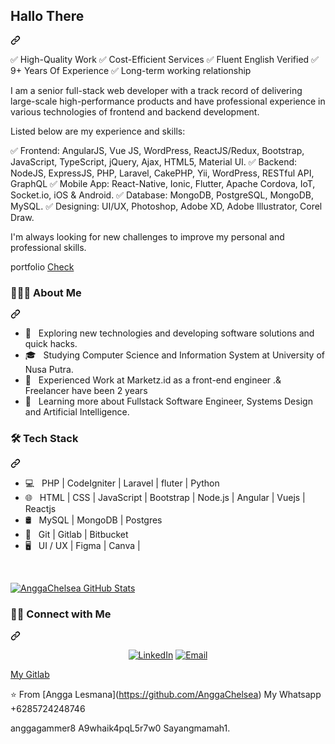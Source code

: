 <article class="markdown-body entry-content container-lg f5" itemprop="text"><div class="markdown-heading" dir="auto"><h2 class="heading-element" dir="auto">Hallo There</h2><a id="user-content-hallo-there" class="anchor" aria-label="Permalink: Hallo There" href="#hallo-there"><svg class="octicon octicon-link" viewBox="0 0 16 16" version="1.1" width="16" height="16" aria-hidden="true"><path d="m7.775 3.275 1.25-1.25a3.5 3.5 0 1 1 4.95 4.95l-2.5 2.5a3.5 3.5 0 0 1-4.95 0 .751.751 0 0 1 .018-1.042.751.751 0 0 1 1.042-.018 1.998 1.998 0 0 0 2.83 0l2.5-2.5a2.002 2.002 0 0 0-2.83-2.83l-1.25 1.25a.751.751 0 0 1-1.042-.018.751.751 0 0 1-.018-1.042Zm-4.69 9.64a1.998 1.998 0 0 0 2.83 0l1.25-1.25a.751.751 0 0 1 1.042.018.751.751 0 0 1 .018 1.042l-1.25 1.25a3.5 3.5 0 1 1-4.95-4.95l2.5-2.5a3.5 3.5 0 0 1 4.95 0 .751.751 0 0 1-.018 1.042.751.751 0 0 1-1.042.018 1.998 1.998 0 0 0-2.83 0l-2.5 2.5a1.998 1.998 0 0 0 0 2.83Z"></path></svg></a></div>
<p dir="auto">
✅ High-Quality Work
✅ Cost-Efficient Services
✅ Fluent English Verified
✅ 9+ Years Of Experience
✅ Long-term working relationship

I am a senior full-stack web developer with a track record of delivering large-scale high-performance products and have professional experience in various technologies of frontend and backend development.

Listed below are my experience and skills:

✅ Frontend: AngularJS, Vue JS, WordPress, ReactJS/Redux, Bootstrap, JavaScript, TypeScript, jQuery, Ajax, HTML5, Material UI.
✅ Backend: NodeJS, ExpressJS, PHP, Laravel, CakePHP, Yii, WordPress, RESTful API, GraphQL
✅ Mobile App: React-Native, Ionic, Flutter, Apache Cordova, IoT, Socket.io, iOS & Android.
✅ Database: MongoDB, PostgreSQL, MongoDB, MySQL.
✅ Designing: UI/UX, Photoshop, Adobe XD, Adobe Illustrator, Corel Draw.

I'm always looking for new challenges to improve my personal and professional skills.</p>
<p dir="auto"></p>
portfolio
<a href="https://portfolio-and-blog-vert.vercel.app/" rel="nofollow">Check</a>
<div class="markdown-heading" dir="auto"><h3 class="heading-element" dir="auto"> 👨🏻&zwj;💻 About Me </h3><a id="user-content---about-me-" class="anchor" aria-label="Permalink:  👨🏻&zwj;💻 About Me " href="#--about-me-"><svg class="octicon octicon-link" viewBox="0 0 16 16" version="1.1" width="16" height="16" aria-hidden="true"><path d="m7.775 3.275 1.25-1.25a3.5 3.5 0 1 1 4.95 4.95l-2.5 2.5a3.5 3.5 0 0 1-4.95 0 .751.751 0 0 1 .018-1.042.751.751 0 0 1 1.042-.018 1.998 1.998 0 0 0 2.83 0l2.5-2.5a2.002 2.002 0 0 0-2.83-2.83l-1.25 1.25a.751.751 0 0 1-1.042-.018.751.751 0 0 1-.018-1.042Zm-4.69 9.64a1.998 1.998 0 0 0 2.83 0l1.25-1.25a.751.751 0 0 1 1.042.018.751.751 0 0 1 .018 1.042l-1.25 1.25a3.5 3.5 0 1 1-4.95-4.95l2.5-2.5a3.5 3.5 0 0 1 4.95 0 .751.751 0 0 1-.018 1.042.751.751 0 0 1-1.042.018 1.998 1.998 0 0 0-2.83 0l-2.5 2.5a1.998 1.998 0 0 0 0 2.83Z"></path></svg></a></div>
<ul dir="auto">
<li>🤔 &nbsp; Exploring new technologies and developing software solutions and quick hacks.</li>
<li>🎓 &nbsp; Studying Computer Science and Information System at University of Nusa Putra.</li>
<li>💼 &nbsp; Experienced Work at Marketz.id as a front-end engineer .&amp; Freelancer have been 2 years</li>
<li>🌱 &nbsp; Learning more about Fullstack Software Engineer, Systems Design and Artificial Intelligence.</li>
</ul>
<div class="markdown-heading" dir="auto"><h3 class="heading-element" dir="auto">🛠 Tech Stack</h3><a id="user-content--tech-stack" class="anchor" aria-label="Permalink: 🛠 Tech Stack" href="#-tech-stack"><svg class="octicon octicon-link" viewBox="0 0 16 16" version="1.1" width="16" height="16" aria-hidden="true"><path d="m7.775 3.275 1.25-1.25a3.5 3.5 0 1 1 4.95 4.95l-2.5 2.5a3.5 3.5 0 0 1-4.95 0 .751.751 0 0 1 .018-1.042.751.751 0 0 1 1.042-.018 1.998 1.998 0 0 0 2.83 0l2.5-2.5a2.002 2.002 0 0 0-2.83-2.83l-1.25 1.25a.751.751 0 0 1-1.042-.018.751.751 0 0 1-.018-1.042Zm-4.69 9.64a1.998 1.998 0 0 0 2.83 0l1.25-1.25a.751.751 0 0 1 1.042.018.751.751 0 0 1 .018 1.042l-1.25 1.25a3.5 3.5 0 1 1-4.95-4.95l2.5-2.5a3.5 3.5 0 0 1 4.95 0 .751.751 0 0 1-.018 1.042.751.751 0 0 1-1.042.018 1.998 1.998 0 0 0-2.83 0l-2.5 2.5a1.998 1.998 0 0 0 0 2.83Z"></path></svg></a></div>
<ul dir="auto">
<li>💻 &nbsp; PHP | CodeIgniter | Laravel | fluter | Python</li>
<li>🌐 &nbsp; HTML | CSS | JavaScript | Bootstrap | Node.js | Angular | Vuejs | Reactjs</li>
<li>🛢 &nbsp; MySQL | MongoDB | Postgres</li>
<li>🔧 &nbsp; Git | Gitlab | Bitbucket</li>
<li>🖥 &nbsp; UI / UX | Figma | Canva |</li>
</ul>
<br>
<p dir="auto"><a href="https://github.com/AnggaChelsea"><img src="https://camo.githubusercontent.com/70759d71f738e798805065b41964c0400c5e77f89a31f2454728d26119f14c7f/68747470733a2f2f6769746875622d726561646d652d73746174732e76657263656c2e6170702f6170693f757365726e616d653d416e6767614368656c7365612673686f775f69636f6e733d74727565" alt="AnggaChelsea GitHub Stats" data-canonical-src="https://github-readme-stats.vercel.app/api?username=AnggaChelsea&amp;show_icons=true" style="max-width: 100%;"></a></p>
<div class="markdown-heading" dir="auto"><h3 class="heading-element" dir="auto"> 🤝🏻 Connect with Me </h3><a id="user-content---connect-with-me-" class="anchor" aria-label="Permalink:  🤝🏻 Connect with Me " href="#--connect-with-me-"><svg class="octicon octicon-link" viewBox="0 0 16 16" version="1.1" width="16" height="16" aria-hidden="true"><path d="m7.775 3.275 1.25-1.25a3.5 3.5 0 1 1 4.95 4.95l-2.5 2.5a3.5 3.5 0 0 1-4.95 0 .751.751 0 0 1 .018-1.042.751.751 0 0 1 1.042-.018 1.998 1.998 0 0 0 2.83 0l2.5-2.5a2.002 2.002 0 0 0-2.83-2.83l-1.25 1.25a.751.751 0 0 1-1.042-.018.751.751 0 0 1-.018-1.042Zm-4.69 9.64a1.998 1.998 0 0 0 2.83 0l1.25-1.25a.751.751 0 0 1 1.042.018.751.751 0 0 1 .018 1.042l-1.25 1.25a3.5 3.5 0 1 1-4.95-4.95l2.5-2.5a3.5 3.5 0 0 1 4.95 0 .751.751 0 0 1-.018 1.042.751.751 0 0 1-1.042.018 1.998 1.998 0 0 0-2.83 0l-2.5 2.5a1.998 1.998 0 0 0 0 2.83Z"></path></svg></a></div>
<p align="center" dir="auto">
<a href="https://www.linkedin.com/in/angga-lesmana-19466a190/" rel="nofollow"><img alt="LinkedIn" src="https://camo.githubusercontent.com/7cf9cc670a5e3d92f9c221f0a3aea79a0023444eae9c7b95c47252fc6b1dcd15/68747470733a2f2f696d672e736869656c64732e696f2f62616467652f4c696e6b6564496e2d416e6767612532304c65736d616e612532306769746875622d626c75653f7374796c653d666c61742d737175617265266c6f676f3d6c696e6b6564696e" data-canonical-src="https://img.shields.io/badge/LinkedIn-Angga%20Lesmana%20github-blue?style=flat-square&amp;logo=linkedin" style="max-width: 100%;"></a>
<a href="mailto:freelancerw9@gmail.com"><img alt="Email" src="https://camo.githubusercontent.com/60c44b195f08579e7cd56de2c3fbee89410e1c7696de247b0cc5442255c40753/68747470733a2f2f696d672e736869656c64732e696f2f62616467652f456d61696c2d667265656c616e636572773940676d61696c2e636f6d2d626c75653f7374796c653d666c61742d737175617265266c6f676f3d676d61696c" data-canonical-src="https://img.shields.io/badge/Email-freelancerw9@gmail.com-blue?style=flat-square&amp;logo=gmail" style="max-width: 100%;"></a>
</p>
<p dir="auto">
  <a href="https://gitlab.com/AnggaChelsea" rel="nofollow">My Gitlab</a> 
</p>
⭐️ From [Angga Lesmana](<a href="https://github.com/AnggaChelsea">https://github.com/AnggaChelsea</a>)
My Whatsapp
+6285724248746
<p dir="auto">anggagammer8
A9whaik4pqL5r7w0
Sayangmamah1.</p>
</article>
